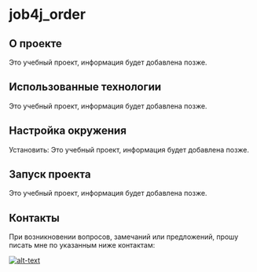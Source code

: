 # job4j_order

## О проекте
Это учебный проект, информация будет добавлена позже.

## Использованные технологии
Это учебный проект, информация будет добавлена позже.

## Настройка окружения
Установить:
Это учебный проект, информация будет добавлена позже.

## Запуск проекта
Это учебный проект, информация будет добавлена позже.

## Контакты
При возникновении вопросов, замечаний или предложений, прошу писать мне по указанным ниже контактам:

[![alt-text](https://img.shields.io/badge/-telegram-grey?style=flat&logo=telegram&logoColor=white)](https://t.me/kavalerov)&nbsp;&nbsp;
